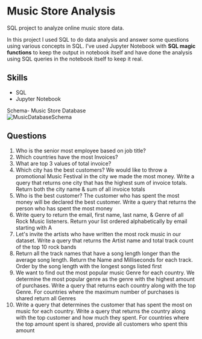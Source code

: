 # Music Store Analysis  

SQL project to analyze online music store data.

In this project I used SQL to do data analysis and answer some questions using various concepts in SQL. I've used Jupyter Notebook with **SQL magic functions** to keep the output in notebook itself and have done the analysis using SQL queries in the notebook itself to keep it real.

## Skills
* SQL
* Jupyter Notebook 

Schema- Music Store Database  
![MusicDatabaseSchema](/source/schema_diagram.png)  
  
## Questions  
1.  Who is the senior most employee based on job title? 
2.  Which countries have the most Invoices? 
3.  What are top 3 values of total invoice? 
4.  Which  city  has  the  best  customers?  We  would  like  to  throw  a  promotional  Music Festival in the city we made the most money. Write a query that returns one city that has the highest sum of invoice totals. Return both the city name & sum of all invoice totals 
5.  Who  is  the  best  customer?  The  customer  who  has  spent  the  most  money  will  be declared the best customer. Write a query that returns the person who has spent the most money 
6.  Write  query  to  return  the  email,  first  name,  last  name,  &  Genre  of  all  Rock  Music listeners. Return your list ordered alphabetically by email starting with A 
7.  Let's  invite  the  artists  who  have  written  the  most  rock  music  in  our  dataset.  Write  a query that returns the Artist name and total track count of the top 10 rock bands 
8.  Return all the track names that have a song length longer than the average song length. Return  the Name  and  Milliseconds  for  each  track.  Order by  the  song  length with  the longest songs listed first 
9.   We want to find out the most popular music Genre for each country. We determine the most popular genre as the genre with the highest amount of purchases. Write a query that returns each country along with the top Genre. For countries where the maximum number of purchases is shared return all Genres 
10.  Write a query that determines the customer that has spent the most on music for each country. Write a query that returns the country along with the top customer and how much  they  spent.  For  countries  where  the  top  amount  spent  is  shared,  provide  all 
customers who spent this amount